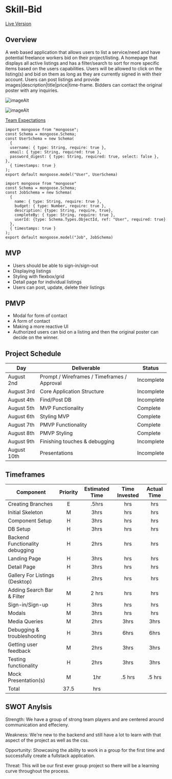 # Skill-Bid

[Live Version](https://awesome-jepsen-f2cb4f.netlify.app/)

## Overview
A web based application that allows users to list a service/need and have potential freelance workers bid on their project/listing.
A homepage that displays all active listings and has a filter/search to sort for more specific items based on the users capabilities.
Users will be allowed to click on the listing(s) and bid on them as long as they are currently signed in with their account. 
Users can post listings and provide images|description|title|price|time-frame.
Bidders can contact the original poster with any inquiries. 

![imageAlt](https://i.imgur.com/slBWrX1.png)

![imageAlt](https://i.imgur.com/tWGa9n0.png)

[Team Expectations](https://docs.google.com/document/d/1qZNkbr4kBtDA72sl9xWuOMZ0nyU9gPjKFRz2DB21vVI/edit?usp=sharing)

```
import mongoose from "mongoose";
const Schema = mongoose.Schema;
const UserSchema = new Schema(
  {
  username: { type: String, require: true },
  email: { type: String, required: true },
  password_digest: { type: String, required: true, select: false },
},
  { timestamps: true }
);
export default mongoose.model("User", UserSchema)
```

```
import mongoose from "mongoose"
const Schema = mongoose.Schema;
const JobSchema = new Schema(
  {
    name: { type: String, require: true },
    budget: { type: Number, require: true },
    description: {type: String, require, true},
    completeBy: { type: String, require: true },
    userId: {type: Schema.Types.ObjectId, ref: "User", required: true}
  },
  { timestamps: true }
);
export default mongoose.model("Job", JobSchema)
```

## MVP
- Users should be able to sign-in/sign-out
- Displaying listings
- Styling with flexbox/grid
- Detail page for individual listings
- Users can post, update, delete their listings

## PMVP
- Modal for form of contact
- A form of contact
- Making a more reactive UI
- Authorized users can bid on a listing and then the original poster can decide on the winner.

## Project Schedule
|  Day | Deliverable | Status
|---|---| ---|
|August 2nd| Prompt / Wireframes / Timeframes / Approval | Incomplete
|August 3rd| Core Application Structure | Incomplete
|August 4th| Find/Post DB | Incomplete
|August 5th| MVP Functionality | Complete
|August 6th| Styling MVP | Complete
|August 7th| PMVP Functionality | Complete
|August 8th| PMVP Styling | Complete
|August 9th| Finishing touches & debugging | Incomplete
|August 10th| Presentations | Incomplete

## Timeframes

| Component | Priority | Estimated Time | Time Invested | Actual Time |
| --- | :---: |  :---: | :---: | :---: |
| Creating Branches | E | .5hrs | hrs | hrs |
| Initial Skeleton | M | 3hrs | hrs | hrs |
| Component Setup | H | 3hrs | hrs | hrs |
| DB Setup | H | 3hrs | hrs | hrs |
| Backend Functionality debugging | H | 2hrs | hrs | hrs |
| Landing Page | H | 3hrs | hrs | hrs |
| Detail Page | H | 3hrs | hrs | hrs |
| Gallery For Listings (Desktop) | H | 2hrs | hrs | hrs |
| Adding Search Bar & Filter | M | 2 hrs | hrs | hrs |
| Sign-in/Sign-up | H | 3hrs | hrs | hrs |
| Modals | M | 3hrs | hrs | hrs |
| Media Queries | M | 2hrs | 3hrs | 3hrs |
| Debugging & troubleshooting | H | 3hrs | 6hrs | 6hrs |
| Getting user feedback | M | 2hrs | 3hrs | 3hrs |
| Testing functionality | H | 2hrs | 3hrs | 3hrs |
| Mock Presentation(s) | M | 1hr | .5 hrs | .5 hrs |
| Total | 37.5 | hrs | 

## SWOT Anylsis
Strength:
We have a group of strong team players and are centered around communication and effecieny. 

Weakness:
We're new to the backend and still have a lot to learn with that aspect of the project as well as the css.

Opportunity:
Showcasing the ability to work in a group for the first time and successfully create a fullstack application.

Threat:
This will be our first ever group project so there will be a learning curve throughout the process. 
